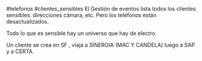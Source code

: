 #telefonos #clientes_sensibles
El Gestión de eventos lista todos los clientes sensibles.
direcciones cámara, etc.
Pero los teléfonos están desactualizados.


Todo lo que es sensible hay un universo que hay de electro.

Un cliente se crea en SF , viaja a SINERGIA (MAC Y CANDELA) luego a SAP y a CERTA.